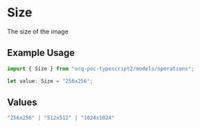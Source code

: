 # Size

The size of the image

## Example Usage

```typescript
import { Size } from "orq-poc-typescript2/models/operations";

let value: Size = "256x256";
```

## Values

```typescript
"256x256" | "512x512" | "1024x1024"
```